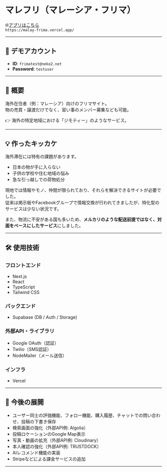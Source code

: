 # マレフリ（マレーシア・フリマ）

🌐[アプリはこちら](https://malay-frima.vercel.app/)  
`https://malay-frima.vercel.app/`

---

## 🚀 デモアカウント
- **ID**: `frimatest@neko2.net`  
- **Password**: `testuser`

---

## 📌 概要
海外在住者（例：マレーシア）向けのフリマサイト。  
物の売買・譲渡だけでなく、習い事のメンバー募集なども可能。  

👉 海外の特定地域における「ジモティー」のようなサービス。

---

## 💡 作ったキッカケ
海外滞在には特有の課題があります。  

- 日本の物が手に入らない  
- 子供の学校や住む地域の悩み  
- 急な引っ越しでの荷物処分  

現地では情報やモノ、仲間が限られており、それらを解決できるサイトが必要でした。  
従来は掲示板やFacebookグループで情報交換が行われてきましたが、特化型のサービスは少ない状況です。  

また、物流に不安がある国も多いため、**メルカリのような配送前提ではなく、対面をベースにしたサービス**にしました。

---

## 🛠 使用技術

### フロントエンド
- Next.js  
- React  
- TypeScript  
- Tailwind CSS  

### バックエンド
- Supabase (DB / Auth / Storage)  

### 外部API・ライブラリ
- Google OAuth（認証）  
- Twilio（SMS認証）  
- NodeMailer（メール送信）  

### インフラ
- Vercel  

---

## 🔮 今後の展開
- ユーザー同士の評価機能、フォロー機能、購入履歴、チャットでの問い合わせ、投稿の下書き保存  
- 検索画面の強化（外部API例: Algolia）  
- 投稿ロケーションのGoogle Map表示  
- 写真・動画の拡充（外部API例: Cloudinary）  
- 本人確認の強化（外部API例: TRUSTDOCK）  
- AIレコメンド機能の実装  
- Stripeなどによる課金サービスの追加  

---
